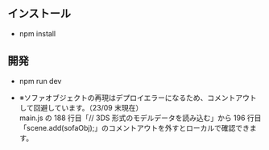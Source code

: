## インストール

- npm install

## 開発

- npm run dev

- ※ソファオブジェクトの再現はデプロイエラーになるため、コメントアウトして回避しています。（23/09 末現在）<br>
  main.js の 188 行目「// 3DS 形式のモデルデータを読み込む」から 196 行目「scene.add(sofaObj);」のコメントアウトを外すとローカルで確認できます。
